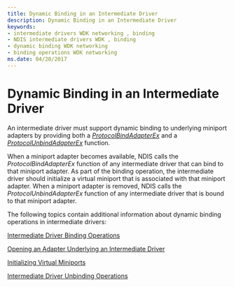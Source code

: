 ```yaml
---
title: Dynamic Binding in an Intermediate Driver
description: Dynamic Binding in an Intermediate Driver
keywords:
- intermediate drivers WDK networking , binding
- NDIS intermediate drivers WDK , binding
- dynamic binding WDK networking
- binding operations WDK networking
ms.date: 04/20/2017
---
```


# Dynamic Binding in an Intermediate Driver





An intermediate driver must support dynamic binding to underlying miniport adapters by providing both a [*ProtocolBindAdapterEx*](/windows-hardware/drivers/ddi/ndis/nc-ndis-protocol_bind_adapter_ex) and a [*ProtocolUnbindAdapterEx*](/windows-hardware/drivers/ddi/ndis/nc-ndis-protocol_unbind_adapter_ex) function.

When a miniport adapter becomes available, NDIS calls the *ProtocolBindAdapterEx* function of any intermediate driver that can bind to that miniport adapter. As part of the binding operation, the intermediate driver should initialize a virtual miniport that is associated with that miniport adapter. When a miniport adapter is removed, NDIS calls the *ProtocolUnbindAdapterEx* function of any intermediate driver that is bound to that miniport adapter.

The following topics contain additional information about dynamic binding operations in intermediate drivers:

[Intermediate Driver Binding Operations](intermediate-driver-binding-operations.md)

[Opening an Adapter Underlying an Intermediate Driver](opening-an-adapter-underlying-an-intermediate-driver.md)

[Initializing Virtual Miniports](initializing-virtual-miniports.md)

[Intermediate Driver Unbinding Operations](intermediate-driver-unbinding-operations.md)

 

